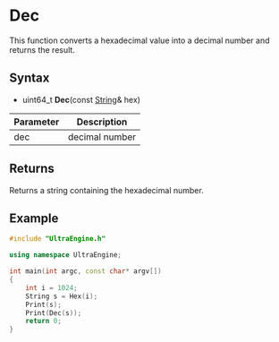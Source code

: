 # Dec

This function converts a hexadecimal value into a decimal number and returns the result.

## Syntax

- uint64_t **Dec**(const [String](String.md)& hex)

| Parameter | Description |
| --- | --- |
| dec | decimal number |

## Returns

Returns a string containing the hexadecimal number.

## Example

```c++
#include "UltraEngine.h"

using namespace UltraEngine;

int main(int argc, const char* argv[])
{
    int i = 1024;
    String s = Hex(i);
    Print(s);
    Print(Dec(s));
    return 0;
}
```
